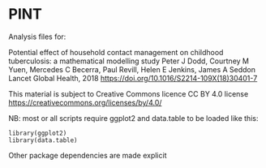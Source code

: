 # PINT

Analysis files for:

Potential effect of household contact management on childhood tuberculosis: a mathematical modelling study
Peter J Dodd, Courtney M Yuen, Mercedes C Becerra, Paul Revill, Helen E Jenkins, James A Seddon
Lancet Global Health, 2018
https://doi.org/10.1016/S2214-109X(18)30401-7

This material is subject to Creative Commons licence CC BY 4.0 license https://creativecommons.org/licenses/by/4.0/

NB: most or all scripts require ggplot2 and data.table to be loaded like this:

```
library(ggplot2)
library(data.table)
```

Other package dependencies are made explicit
